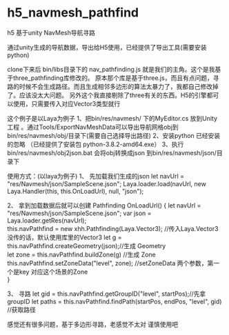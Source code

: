 # h5_navmesh_pathfind

h5 基于unity NavMesh导航寻路 

通过unity生成的导航数据，导出给H5使用，已经提供了导出工具(需要安装python)

clone下来后
bin/libs目录下的 nav_pathfinding.js 就是我们的主角。这个是我基于three_pathfinding库修改的。
原本那个库是基于three.js，而且有点问题，寻路的时候不会生成路径。而且生成相邻多边形的算法太暴力了，我都自己修改掉了。应该没太大问题。
另外这个我直接剔除了three有关的东西。H5的引擎都可以使用，只需要传入对应Vector3类型就行

这个例子是以Laya为例子
1、把bin/res/navmesh/ 下的MyEditor.cs 放到Unity 工程 。通过Tools/ExportNavMeshData可以导出导航网格obj到bin/res/navmesh/obj/目录下(需要自己选择导出路径) 
2、安装python 已经安装的忽略 （已经提供了安装包 python-3.8.2-amd64.exe）
3、执行bin/res/navmesh/obj2json.bat 会将obj转换成json 到bin/res/navmesh/json/目录下

使用方式：(以laya为例子)
1、	先加载我们生成的json
	let navUrl = "res/Navmesh/json/SampleScene.json";
	Laya.loader.load(navUrl, new Laya.Handler(this, this.OnLoadUrl), null, "json");
	
2、	拿到加载数据后就可以创建 Pathfinding
	OnLoadUrl() {
        let navUrl = "res/Navmesh/json/SampleScene.json";
        var json = Laya.loader.getRes(navUrl);       
        this.navPathfind = new xhh.Pathfinding(Laya.Vector3); //传入Laya.Vector3 没传的话，默认使用库里的Vector3
        let g = this.navPathfind.createGeometry(json);//生成 Geometry        
        let zone = this.navPathfind.buildZone(g) //生成 Zone
        this.navPathfind.setZoneData("level", zone); //setZoneData 两个参数，第一个是key 对应这个场景的Zone        
    }

3、	寻路
	 let gid = this.navPathfind.getGroupID("level", startPos);//先拿groupID
     let paths = this.navPathfind.findPath(startPos, endPos, "level", gid) //获取路径
	 

感觉还有很多问题，基于多边形寻路，老感觉不太对 谨慎使用吧


